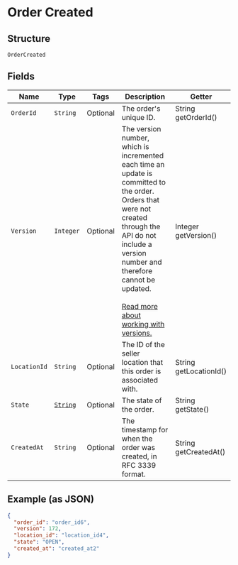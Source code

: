 
# Order Created

## Structure

`OrderCreated`

## Fields

| Name | Type | Tags | Description | Getter |
|  --- | --- | --- | --- | --- |
| `OrderId` | `String` | Optional | The order's unique ID. | String getOrderId() |
| `Version` | `Integer` | Optional | The version number, which is incremented each time an update is committed to the order.<br>Orders that were not created through the API do not include a version number and<br>therefore cannot be updated.<br><br>[Read more about working with versions.](https://developer.squareup.com/docs/orders-api/manage-orders#update-orders) | Integer getVersion() |
| `LocationId` | `String` | Optional | The ID of the seller location that this order is associated with. | String getLocationId() |
| `State` | [`String`](../../doc/models/order-state.md) | Optional | The state of the order. | String getState() |
| `CreatedAt` | `String` | Optional | The timestamp for when the order was created, in RFC 3339 format. | String getCreatedAt() |

## Example (as JSON)

```json
{
  "order_id": "order_id6",
  "version": 172,
  "location_id": "location_id4",
  "state": "OPEN",
  "created_at": "created_at2"
}
```

